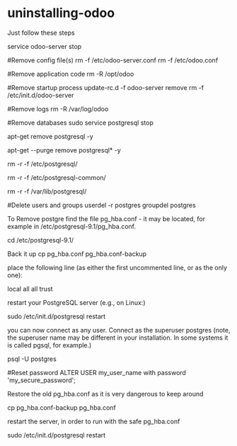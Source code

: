 # uninstalling-odoo

Just follow these steps

service odoo-server stop

#Remove config file(s)
rm -f /etc/odoo-server.conf
rm -f /etc/odoo.conf

#Remove application code
rm -R /opt/odoo

#Remove startup process
update-rc.d -f odoo-server remove
rm -f /etc/init.d/odoo-server

#Remove logs
rm -R /var/log/odoo

#Remove databases
sudo service postgresql stop

apt-get remove postgresql -y

apt-get --purge remove postgresql\* -y

rm -r -f /etc/postgresql/

rm -r -f /etc/postgresql-common/

rm -r -f /var/lib/postgresql/

#Delete users and groups
userdel -r postgres
groupdel postgres

To Remove postgre find the file pg_hba.conf - it may be located, for example in /etc/postgresql-9.1/pg_hba.conf.

cd /etc/postgresql-9.1/

Back it up
cp pg_hba.conf pg_hba.conf-backup

place the following line (as either the first uncommented line, or as the only one):

local all all trust

restart your PostgreSQL server (e.g., on Linux:)

sudo /etc/init.d/postgresql restart

you can now connect as any user. Connect as the superuser postgres (note, the superuser name may be different in your installation. In some systems it is called pgsql, for example.)

psql -U postgres

#Reset password
ALTER USER my_user_name with password 'my_secure_password';

Restore the old pg_hba.conf as it is very dangerous to keep around

cp pg_hba.conf-backup pg_hba.conf

restart the server, in order to run with the safe pg_hba.conf

sudo /etc/init.d/postgresql restart
